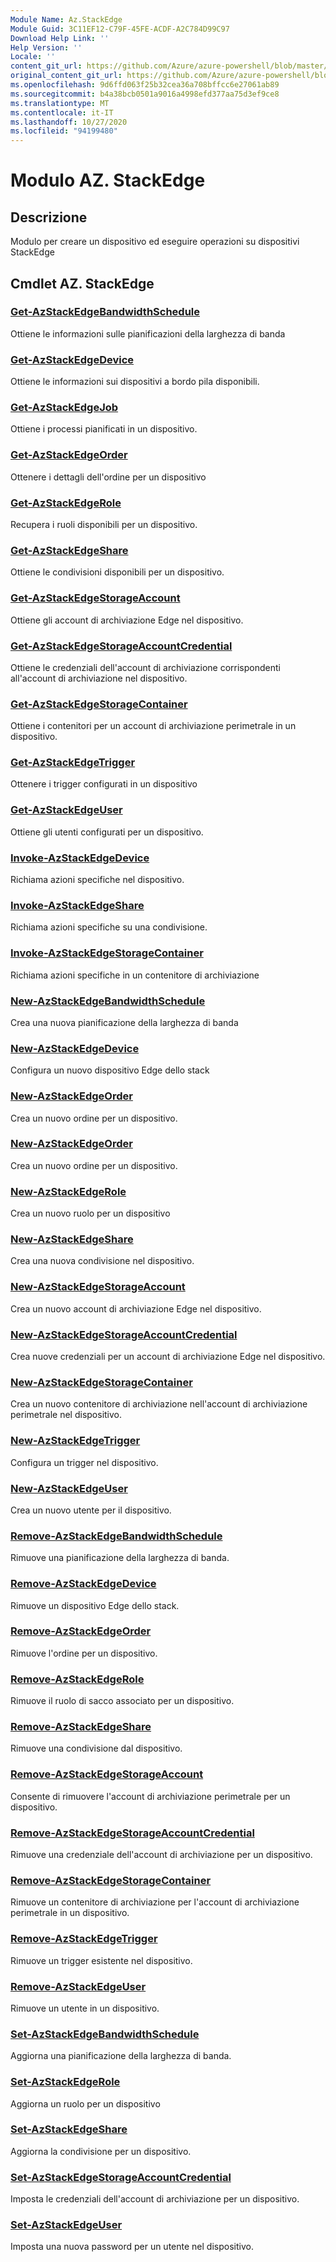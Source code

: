 ```yaml
---
Module Name: Az.StackEdge
Module Guid: 3C11EF12-C79F-45FE-ACDF-A2C784D99C97
Download Help Link: ''
Help Version: ''
Locale: ''
content_git_url: https://github.com/Azure/azure-powershell/blob/master/src/StackEdge/StackEdge/help/Az.StackEdge.md
original_content_git_url: https://github.com/Azure/azure-powershell/blob/master/src/StackEdge/StackEdge/help/Az.StackEdge.md
ms.openlocfilehash: 9d6ffd063f25b32cea36a708bffcc6e27061ab89
ms.sourcegitcommit: b4a38bcb0501a9016a4998efd377aa75d3ef9ce8
ms.translationtype: MT
ms.contentlocale: it-IT
ms.lasthandoff: 10/27/2020
ms.locfileid: "94199480"
---
```

# Modulo AZ. StackEdge
## Descrizione
Modulo per creare un dispositivo ed eseguire operazioni su dispositivi StackEdge

## Cmdlet AZ. StackEdge
### [Get-AzStackEdgeBandwidthSchedule](Get-AzStackEdgeBandwidthSchedule.md)
Ottiene le informazioni sulle pianificazioni della larghezza di banda

### [Get-AzStackEdgeDevice](Get-AzStackEdgeDevice.md)
Ottiene le informazioni sui dispositivi a bordo pila disponibili.

### [Get-AzStackEdgeJob](Get-AzStackEdgeJob.md)
Ottiene i processi pianificati in un dispositivo.

### [Get-AzStackEdgeOrder](Get-AzStackEdgeOrder.md)
Ottenere i dettagli dell'ordine per un dispositivo

### [Get-AzStackEdgeRole](Get-AzStackEdgeRole.md)
Recupera i ruoli disponibili per un dispositivo.

### [Get-AzStackEdgeShare](Get-AzStackEdgeShare.md)
Ottiene le condivisioni disponibili per un dispositivo.

### [Get-AzStackEdgeStorageAccount](Get-AzStackEdgeStorageAccount.md)
Ottiene gli account di archiviazione Edge nel dispositivo.

### [Get-AzStackEdgeStorageAccountCredential](Get-AzStackEdgeStorageAccountCredential.md)
Ottiene le credenziali dell'account di archiviazione corrispondenti all'account di archiviazione nel dispositivo.

### [Get-AzStackEdgeStorageContainer](Get-AzStackEdgeStorageContainer.md)
Ottiene i contenitori per un account di archiviazione perimetrale in un dispositivo.

### [Get-AzStackEdgeTrigger](Get-AzStackEdgeTrigger.md)
Ottenere i trigger configurati in un dispositivo
 

### [Get-AzStackEdgeUser](Get-AzStackEdgeUser.md)
Ottiene gli utenti configurati per un dispositivo.

### [Invoke-AzStackEdgeDevice](Invoke-AzStackEdgeDevice.md)
Richiama azioni specifiche nel dispositivo.

### [Invoke-AzStackEdgeShare](Invoke-AzStackEdgeShare.md)
Richiama azioni specifiche su una condivisione.

### [Invoke-AzStackEdgeStorageContainer](Invoke-AzStackEdgeStorageContainer.md)
Richiama azioni specifiche in un contenitore di archiviazione

### [New-AzStackEdgeBandwidthSchedule](New-AzStackEdgeBandwidthSchedule.md)
Crea una nuova pianificazione della larghezza di banda

### [New-AzStackEdgeDevice](New-AzStackEdgeDevice.md)
Configura un nuovo dispositivo Edge dello stack

### [New-AzStackEdgeOrder](New-AzStackEdgeOrder.md)
Crea un nuovo ordine per un dispositivo.

### [New-AzStackEdgeOrder](New-AzStackEdgeOrder.md)
Crea un nuovo ordine per un dispositivo.

### [New-AzStackEdgeRole](New-AzStackEdgeRole.md)
Crea un nuovo ruolo per un dispositivo

### [New-AzStackEdgeShare](New-AzStackEdgeShare.md)
Crea una nuova condivisione nel dispositivo.

### [New-AzStackEdgeStorageAccount](New-AzStackEdgeStorageAccount.md)
Crea un nuovo account di archiviazione Edge nel dispositivo.

### [New-AzStackEdgeStorageAccountCredential](New-AzStackEdgeStorageAccountCredential.md)
Crea nuove credenziali per un account di archiviazione Edge nel dispositivo.

### [New-AzStackEdgeStorageContainer](New-AzStackEdgeStorageContainer.md)
Crea un nuovo contenitore di archiviazione nell'account di archiviazione perimetrale nel dispositivo.

### [New-AzStackEdgeTrigger](New-AzStackEdgeTrigger.md)
Configura un trigger nel dispositivo.

### [New-AzStackEdgeUser](New-AzStackEdgeUser.md)
Crea un nuovo utente per il dispositivo.

### [Remove-AzStackEdgeBandwidthSchedule](Remove-AzStackEdgeBandwidthSchedule.md)
Rimuove una pianificazione della larghezza di banda.

### [Remove-AzStackEdgeDevice](Remove-AzStackEdgeDevice.md)
Rimuove un dispositivo Edge dello stack.

### [Remove-AzStackEdgeOrder](Remove-AzStackEdgeOrder.md)
Rimuove l'ordine per un dispositivo.

### [Remove-AzStackEdgeRole](Remove-AzStackEdgeRole.md)
Rimuove il ruolo di sacco associato per un dispositivo.

### [Remove-AzStackEdgeShare](Remove-AzStackEdgeShare.md)
Rimuove una condivisione dal dispositivo.

### [Remove-AzStackEdgeStorageAccount](Remove-AzStackEdgeStorageAccount.md)
Consente di rimuovere l'account di archiviazione perimetrale per un dispositivo.

### [Remove-AzStackEdgeStorageAccountCredential](Remove-AzStackEdgeStorageAccountCredential.md)
Rimuove una credenziale dell'account di archiviazione per un dispositivo.

### [Remove-AzStackEdgeStorageContainer](Remove-AzStackEdgeStorageContainer.md)
Rimuove un contenitore di archiviazione per l'account di archiviazione perimetrale in un dispositivo.

### [Remove-AzStackEdgeTrigger](Remove-AzStackEdgeTrigger.md)
Rimuove un trigger esistente nel dispositivo.

### [Remove-AzStackEdgeUser](Remove-AzStackEdgeUser.md)
Rimuove un utente in un dispositivo.

### [Set-AzStackEdgeBandwidthSchedule](Set-AzStackEdgeBandwidthSchedule.md)
Aggiorna una pianificazione della larghezza di banda.

### [Set-AzStackEdgeRole](Set-AzStackEdgeRole.md)
Aggiorna un ruolo per un dispositivo

### [Set-AzStackEdgeShare](Set-AzStackEdgeShare.md)
Aggiorna la condivisione per un dispositivo.

### [Set-AzStackEdgeStorageAccountCredential](Set-AzStackEdgeStorageAccountCredential.md)
Imposta le credenziali dell'account di archiviazione per un dispositivo.

### [Set-AzStackEdgeUser](Set-AzStackEdgeUser.md)
Imposta una nuova password per un utente nel dispositivo.

